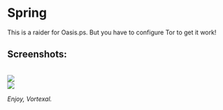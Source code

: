 # Spring
<p>
This is a raider for Oasis.ps.
But you have to configure Tor to get it work!
</p>

<h2>Screenshots:</h2>
<br>
<img src="http://i.imgur.com/7HzW9Qz.png"><br>
<img src="http://i.imgur.com/am0xWcj.png"><br>

<i>Enjoy, Vortexal.</i>
